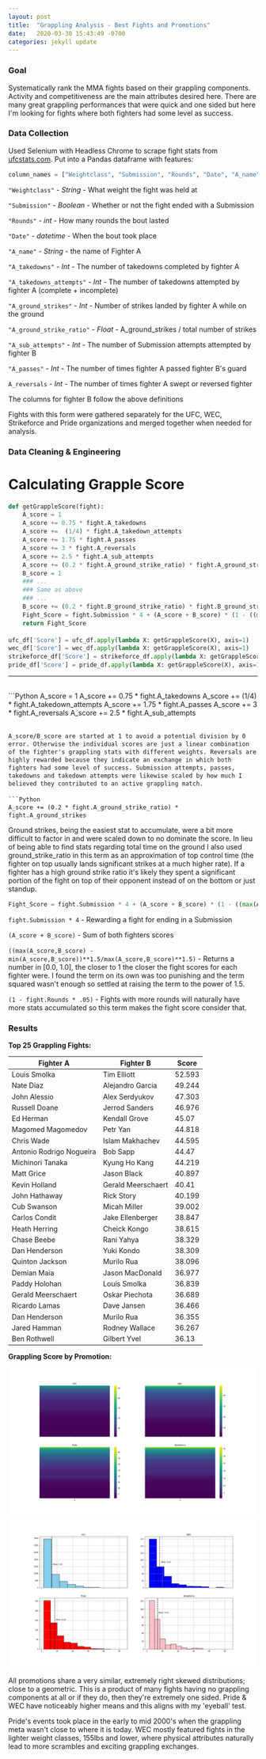 ```yaml
---
layout: post
title:  "Grappling Analysis - Best Fights and Promotions"
date:   2020-03-30 15:43:49 -0700
categories: jekyll update
---
```


### Goal

Systematically rank the MMA fights based on their grappling components. Activity and competitiveness are the main attributes desired here. There are many great grappling performances that were quick and one sided but here I'm looking for fights where both fighters had some level as success.

### Data Collection

Used Selenium with Headless Chrome to scrape fight stats from [ufcstats.com](http://www.ufcstats.com/statistics/events/completed). Put into a Pandas dataframe with features:

```Python
column_names = ["Weightclass", "Submission", "Rounds", "Date", "A_name", "A_takedowns", "A_takedown_attempts", "A_ground_strikes", "A_ground_strike_ratio", "A_sub_attempts", "A_passes", "A_reversals", "B_name", "B_takedowns", "B_takedown_attempts", "B_ground_strikes", "B_ground_strike_ratio", "B_sub_attempts", "B_passes", "B_reversals"]
```

`"Weightclass"` - *String* - What weight the fight was held at

`"Submission"` - *Boolean* - Whether or not the fight ended with a Submission

`"Rounds"` - *int* - How many rounds the bout lasted

`"Date"` - *datetime* - When the bout took place

`"A_name"` - *String* - the name of Fighter A

`"A_takedowns"` - *Int* - The number of takedowns completed by fighter A

`"A_takedowns_attempts"` - *Int* - The number of takedowns attempted by fighter A (complete + incomplete)

`"A_ground_strikes"` - *Int* - Number of strikes landed by fighter A while on the ground

`"A_ground_strike_ratio"` - *Float* - A_ground_strikes / total number of strikes

`"A_sub_attempts"` - *Int* - The number of Submission attempts attempted by fighter B

`"A_passes"` - *Int* - The number of times fighter A passed fighter B's guard

`A_reversals` - *Int* - The number of times fighter A swept or reversed fighter

The columns for fighter B follow the above definitions

Fights with this form were gathered separately for the UFC, WEC, Strikeforce and Pride organizations and merged together when needed for analysis.

### Data Cleaning & Engineering

# Calculating Grapple Score

```Python
def getGrappleScore(fight):
    A_score = 1
    A_score += 0.75 * fight.A_takedowns
    A_score +=  (1/4) * fight.A_takedown_attempts
    A_score += 1.75 * fight.A_passes
    A_score += 3 * fight.A_reversals
    A_score += 2.5 * fight.A_sub_attempts
    A_score += (0.2 * fight.A_ground_strike_ratio) * fight.A_ground_strikes
    B_score = 1
    ### ...
    ### Same as above
    ### ...
    B_score += (0.2 * fight.B_ground_strike_ratio) * fight.B_ground_strikes
    Fight_Score = fight.Submission * 4 + (A_score + B_score) * (1 - ((max(A_score,B_score) - min(A_score,B_score))**1.5/max(A_score,B_score)**1.5)) * (1 - fight.Rounds * .05)
    return Fight_Score

ufc_df['Score'] = ufc_df.apply(lambda X: getGrappleScore(X), axis=1)
wec_df['Score'] = wec_df.apply(lambda X: getGrappleScore(X), axis=1)
strikeforce_df['Score'] = strikeforce_df.apply(lambda X: getGrappleScore(X), axis=1)
pride_df['Score'] = pride_df.apply(lambda X: getGrappleScore(X), axis=1)
```

****  
<br/>
```Python
A_score = 1
A_score += 0.75 * fight.A_takedowns
A_score +=  (1/4) * fight.A_takedown_attempts
A_score += 1.75 * fight.A_passes
A_score += 3 * fight.A_reversals
A_score += 2.5 * fight.A_sub_attempts

```

A_score/B_score are started at 1 to avoid a potential division by 0 error. Otherwise the individual scores are just a linear combination of the fighter's grappling stats with different weights. Reversals are highly rewarded because they indicate an exchange in which both fighters had some level of success. Submission attempts, passes, takedowns and takedown attempts were likewise scaled by how much I believed they contributed to an active grappling match.

```Python
A_score += (0.2 * fight.A_ground_strike_ratio) * fight.A_ground_strikes
```

Ground strikes, being the easiest stat to accumulate, were a bit more difficult to factor in and were scaled down to no dominate the score. In lieu of being able to find stats regarding total time on the ground I also used ground_strike_ratio in this term as an approximation of top control time (the fighter on top usually lands significant strikes at a much higher rate). If a fighter has a high ground strike ratio it's likely they spent a significant portion of the fight on top of their opponent instead of on the bottom or just standup.

```Python
Fight_Score = fight.Submission * 4 + (A_score + B_score) * (1 - ((max(A_score,B_score) - min(A_score,B_score))**1.5/max(A_score,B_score)**1.5)) * (1 - fight.Rounds * .05)
```

`fight.Submission * 4` - Rewarding a fight for ending in a Submission

`(A_score + B_score)` - Sum of both fighters scores

`((max(A_score,B_score) - min(A_score,B_score))**1.5/max(A_score,B_score)**1.5)` - Returns a number in [0.0, 1.0], the closer to 1 the closer the fight scores for each fighter were. I found the term on its own was too punishing and the term squared wasn't enough so settled at raising the term to the power of 1.5.

`(1 - fight.Rounds * .05)` - Fights with more rounds will naturally have more stats accumulated so this term makes the fight score consider that.

### Results

**Top 25 Grappling Fights:**

| Fighter A     | Fighter B   | Score  |
| ------------- |-------------| -----|
|Louis Smolka|Tim Elliott|52.593|
|Nate Diaz|Alejandro Garcia|49.244|
|John Alessio|Alex Serdyukov|47.303|
|Russell Doane|Jerrod Sanders|46.976|
|Ed Herman|Kendall Grove|45.07|
|Magomed Magomedov|Petr Yan|44.818|
|Chris Wade|Islam Makhachev|44.595|
|Antonio Rodrigo Nogueira|Bob Sapp|44.47|
|Michinori Tanaka|Kyung Ho Kang|44.219|
|Matt Grice|Jason Black|40.897|
|Kevin Holland|Gerald Meerschaert|40.41|
|John Hathaway|Rick Story|40.199|
|Cub Swanson|Micah Miller|39.002|
|Carlos Condit|Jake Ellenberger|38.847|
|Heath Herring|Cheick Kongo|38.615|
|Chase Beebe|Rani Yahya|38.329|
|Dan Henderson|Yuki Kondo|38.309|
|Quinton Jackson|Murilo Rua|38.096|
|Demian Maia|Jason MacDonald|36.977|
|Paddy Holohan|Louis Smolka|36.839|
|Gerald Meerschaert|Oskar Piechota|36.689|
|Ricardo Lamas|Dave Jansen|36.466|
|Dan Henderson|Murilo Rua|36.355|
|Jared Hamman|Rodney Wallace|36.267|
|Ben Rothwell|Gilbert Yvel|36.13|

**Grappling Score by Promotion:**

<img src="/assets/img/2020-03-30/heatmap.png" title='heatmap'>

<img src="/assets/img/2020-03-30/histogram.png" title='histogram'>

All promotions share a very similar, extremely right skewed distributions; close to a geometric. This is a product of many fights having no grappling components at all or if they do, then they're extremely one sided. Pride & WEC have noticeably higher means and this aligns with my 'eyeball' test.

Pride's events took place in the early to mid 2000's when the grappling meta wasn't close to where it is today. WEC mostly featured fights in the lighter weight classes, 155lbs and lower, where physical attributes naturally lead to more scrambles and exciting grappling exchanges.
